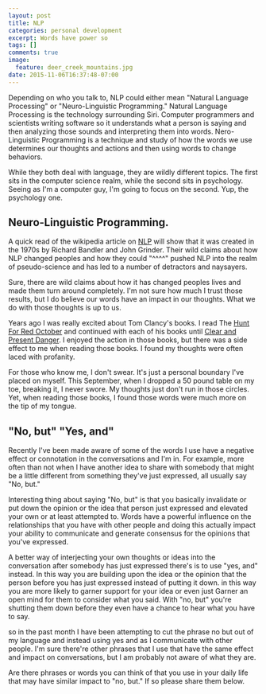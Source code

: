 ```yaml
---
layout: post
title: NLP
categories: personal development
excerpt: Words have power so
tags: []
comments: true
image:
  feature: deer_creek_mountains.jpg
date: 2015-11-06T16:37:48-07:00
---
```


Depending on who you talk to, NLP could either mean "Natural Language Processing" or "Neuro-Linguistic Programming." Natural Language Processing is the technology surrounding Siri. Computer programmers and scientists writing software so it understands what a person is saying and then analyzing those sounds and interpreting them into words. Nero-Linguistic Programming is a technique and study of how the words we use determines our thoughts and actions and then using words to change behaviors.

While they both deal with language, they are wildly different topics. The first sits in the computer science realm, while the second sits in psychology. Seeing as I'm a computer guy, I'm going to focus on the second. Yup, the psychology one.

## Neuro-Linguistic Programming.

A quick read of the wikipedia article on [NLP][nlp_wiki] will show that it was created in the 1970s by Richard Bandler and John Grinder. Their wild claims about how NLP changed peoples and how they could "^^^^" pushed NLP into the realm of pseudo-science and has led to a number of detractors and naysayers.

Sure, there are wild claims about how it has changed peoples lives and made them turn around completely. I'm not sure how much I trust those results, but I do believe our words have an impact in our thoughts. What we do with those thoughts is up to us.

Years ago I was really excited about Tom Clancy's books. I read The [Hunt For Red October][hunt] and continued with each of his books until [Clear and Present Danger][danger]. I enjoyed the action in those books, but there was a side effect to me when reading those books. I found my thoughts were often laced with profanity.

For those who know me, I don't swear. It's just a personal boundary I've placed on myself. This September, when I dropped a 50 pound table on my toe, breaking it, I never swore. My thoughts just don't run in those circles. Yet, when reading those books, I found those words were much more on the tip of my tongue.

## "No, but" "Yes, and"

Recently I've been made aware of some of the words I use have a negative effect or connotation in the conversations and I'm in. For example, more often than not when I have another idea to share with somebody that might be a little different from something they've just expressed, all usually say "No, but."

Interesting thing about saying "No, but" is that you basically invalidate or put down the opinion or the idea that person just expressed and elevated your own or at least attempted to. Words have a powerful influence on the relationships that you have with other people and doing this actually impact your ability to communicate and generate consensus for the opinions that you've expressed.

A better  way of interjecting your own thoughts or ideas into the conversation after somebody has just expressed there's is to use "yes, and" instead. In this way you are building upon the idea or the opinion that the person before you has just expressed instead of putting it down.  in this way you are more likely to garner support for your idea or even just Garner an open mind for them to consider what you said. With "no, but" you're shutting them down before they even have a chance to hear what you have to say.

 so in the past month I have been attempting to cut the phrase no but out of my language and instead using yes and as I communicate with other people. I'm sure there're other phrases that I use that have the same effect and impact on conversations, but I am probably not aware of what they are.

 Are there phrases or words you can think of that you use in your daily life that may have similar impact to "no, but." If so please share them below.

[nlp_wiki]: https://en.wikipedia.org/wiki/Neuro-linguistic_programming
[hunt]: http://www.amazon.com/dp/0425240339/?tag=digitalbias-20
[danger]: http://www.amazon.com/dp/0425122123/?tag=digitalbias-20
